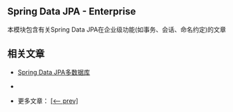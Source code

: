 ## Spring Data JPA - Enterprise

本模块包含有关Spring Data JPA在企业级功能(如事务、会话、命名约定)的文章

## 相关文章

- [Spring Data JPA多数据库](docs/SpringJPA多数据库.md)
- []()

- 更多文章： [[<-- prev]](../spring-data-jpa-enterprise-1/README.md)